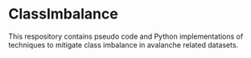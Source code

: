 # ClassImbalance
This respository contains pseudo code and Python implementations of techniques to mitigate class imbalance in avalanche related datasets.
